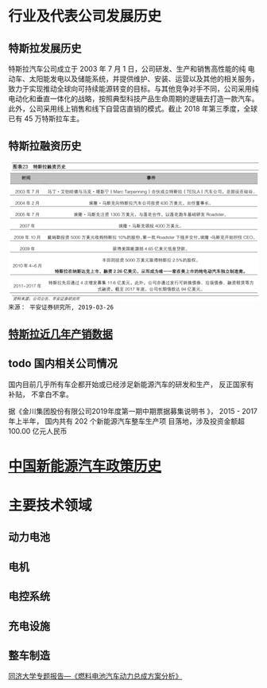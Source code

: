 # 行业及代表公司发展历史
## 特斯拉发展历史
特斯拉汽车公司成立于 2003 年 7 月 1 日，公司研发、生产和销售高性能的纯
电动车、太阳能发电以及储能系统，并提供维护、安装、运营以及其他的相关服务，
致力于实现推动全球向可持续能源转变的目标。与其他竞争对手不同，公司采用纯
电动化和垂直一体化的战略，按照典型科技产品生命周期的逻辑去打造一款汽车。
此外，公司采用线上销售和线下自营店直销的模式。截止 2018 年第三季度，全球
已有 45 万特斯拉车主。
## 特斯拉融资历史
![](特斯拉融资历史.png)
`
来源： 平安证券研究所, 2019-03-26
`

## [特斯拉近几年产销数据](https://en.wikipedia.org/wiki/Tesla,_Inc.)


## todo 国内相关公司情况
国内目前几乎所有车企都开始或已经涉足新能源汽车的研发和生产， 反正国家有补贴， 不拿白不拿。

据《金川集团股份有限公司2019年度第一期中期票据募集说明书
》， 2015 - 2017 年上半年， 国内共有 202 个新能源汽车整车生产项
目落地，涉及投资金额超 100.00 亿元人民币

# [中国新能源汽车政策历史](https://wenku.baidu.com/view/20d8753aa45177232e60a243.html)

# 主要技术领域
## 动力电池
## 电机
## 电控系统
## 充电设施
## 整车制造
[同济大学专题报告—《燃料电池汽车动力总成方案分析》](http://www.xnyauto.com/news/201902/31654.html)


